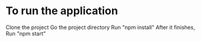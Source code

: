 # To run the application

Clone the project
Go the project directory
Run "npm install"
After it finishes, Run "npm start"
